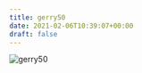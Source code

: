 ```yaml
---
title: gerry50
date: 2021-02-06T10:39:07+00:00
draft: false
---
```


![gerry50](/images/2016e.jpg)

